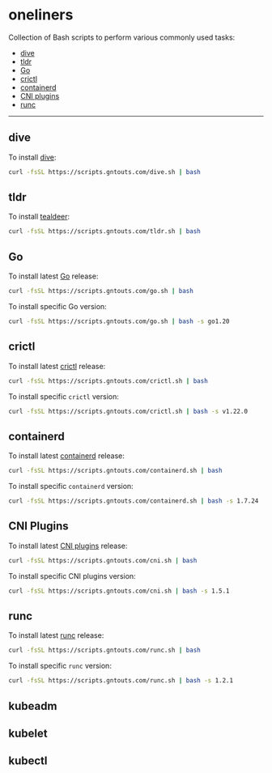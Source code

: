# oneliners

Collection of Bash scripts to perform various commonly used tasks:

- [dive](#dive)
- [tldr](#tldr)
- [Go](#go)
- [crictl](#crictl)
- [containerd](#containerd)
- [CNI plugins](#cni-plugins)
- [runc](#runc)

---

## dive

To install [dive](https://github.com/wagoodman/dive):

```bash
curl -fsSL https://scripts.gntouts.com/dive.sh | bash
```

## tldr

To install [tealdeer](https://github.com/dbrgn/tealdeer):

```bash
curl -fsSL https://scripts.gntouts.com/tldr.sh | bash
```

## Go

To install latest [Go](https://go.dev/doc/install) release:

```bash
curl -fsSL https://scripts.gntouts.com/go.sh | bash
```

To install specific Go version:

```bash
curl -fsSL https://scripts.gntouts.com/go.sh | bash -s go1.20
```

## crictl

To install latest [crictl](https://github.com/kubernetes-sigs/cri-tools/blob/master/docs/crictl.md#install-crictl) release:

```bash
curl -fsSL https://scripts.gntouts.com/crictl.sh | bash
```

To install specific `crictl` version:

```bash
curl -fsSL https://scripts.gntouts.com/crictl.sh | bash -s v1.22.0
```

## containerd

To install latest [containerd](https://containerd.io/downloads/#installing-binaries) release:

```bash
curl -fsSL https://scripts.gntouts.com/containerd.sh | bash
```

To install specific `containerd` version:

```bash
curl -fsSL https://scripts.gntouts.com/containerd.sh | bash -s 1.7.24
```

## CNI Plugins

To install latest [CNI plugins](https://github.com/containernetworking/plugins) release:

```bash
curl -fsSL https://scripts.gntouts.com/cni.sh | bash
```

To install specific CNI plugins version:

```bash
curl -fsSL https://scripts.gntouts.com/cni.sh | bash -s 1.5.1
```

## runc

To install latest [runc](https://runc.io/downloads/#installing-binaries) release:

```bash
curl -fsSL https://scripts.gntouts.com/runc.sh | bash
```

To install specific `runc` version:

```bash
curl -fsSL https://scripts.gntouts.com/runc.sh | bash -s 1.2.1
```

## kubeadm
## kubelet
## kubectl
